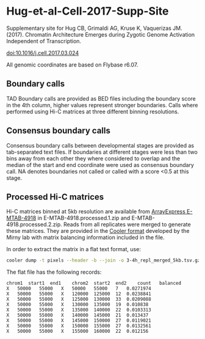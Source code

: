 # Hug-et-al-Cell-2017-Supp-Site

Supplementary site for Hug CB, Grimaldi AG, Kruse K, Vaquerizas JM. (2017). Chromatin Architecture Emerges during Zygotic Genome Activation Independent of Transcription.

[doi:10.1016/j.cell.2017.03.024](http://dx.doi.org/10.1016/j.cell.2017.03.024)

All genomic coordinates are based on Flybase r6.07.

## Boundary calls

TAD Boundary calls are provided as BED files including the boundary score in the 4th column, higher values represent stronger boundaries. Calls where performed using Hi-C matrices at three different binning resolutions.

## Consensus boundary calls

Consensus boundary calls between developmental stages are provided as tab-separated text files. If boundaries at different stages were less than two bins away from each other they where considered to overlap and the median of the start and end coordinate were used as consensus boundary call. NA denotes boundaries not called or called with a score <0.5 at this stage.

## Processed Hi-C matrices

Hi-C matrices binned at 5kb resolution are available from [ArrayExpress E-MTAB-4918](https://www.ebi.ac.uk/arrayexpress/files/E-MTAB-4918/) in E-MTAB-4918.processed.1.zip and E-MTAB-4918.processed.2.zip. Reads from all replicates were merged to generate these matrices. They are provided in the [Cooler format](https://github.com/mirnylab/cooler) developed by the Mirny lab with matrix balancing information included in the file.

In order to extract the matrix in a flat text format, use:

```bash
cooler dump -t pixels --header -b --join -o 3-4h_repl_merged_5kb.tsv.gz 3-4h_repl_merged_5kb.cool
```

The flat file has the following records:

```
chrom1	start1	end1	chrom2	start2	end2	count	balanced
X	50000	55000	X	50000	55000	7	0.0271974
X	50000	55000	X	120000	125000	12	0.0238841
X	50000	55000	X	125000	130000	33	0.0209088
X	50000	55000	X	130000	135000	19	0.010838
X	50000	55000	X	135000	140000	22	0.0103313
X	50000	55000	X	140000	145000	21	0.013437
X	50000	55000	X	145000	150000	27	0.0119021
X	50000	55000	X	150000	155000	27	0.0132561
X	50000	55000	X	155000	160000	22	0.012156
```

